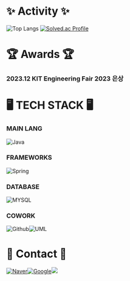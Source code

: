 # ✨ Activity ✨
![Top Langs](https://github-readme-stats.vercel.app/api/top-langs/?username=KRSuchan&layout=compact&theme=tokyonight)
[![Solved.ac Profile](http://mazassumnida.wtf/api/generate_badge?boj=2_suchan)](https://solved.ac/2_suchan)

# 🏆 Awards 🏆
### 2023.12 KIT Engineering Fair 2023 은상

# 🖥️ TECH STACK 🖥️

### MAIN LANG
<img alt="Java" src="https://img.shields.io/badge/JAVA-blue?style=for-the-badge"/>

### FRAMEWORKS
<img alt="Spring" src="https://img.shields.io/badge/Spring-6DB33F?style=for-the-badge">

### DATABASE
<img alt="MYSQL" src="https://img.shields.io/badge/mysql-4479A1?style=for-the-badge&logo=MYSQL&logoColor=white"/>

### COWORK
<img alt="Github" src="https://img.shields.io/badge/Github-181717?style=for-the-badge&logo=GitHub&logoColor=white"/><img alt="UML" src="https://img.shields.io/badge/UML-FABD14?style=for-the-badge&logo=UML&logoColor=white"/>

# 📨 Contact 📨
<a href="mailto:lsc1814@naver.com"><img alt="Naver" src="https://img.shields.io/badge/NAVER-03c75a?style=for-the-badge&logo=Naver&logoColor=white"/><a href="mailto:tncks4814@naver.com"><img alt="Google" src="https://img.shields.io/badge/GMAIL-EA4335?style=flat-square&logo=Gmail&logoColor=white"/><a href="https://wannado-gds.tistory.com/" target="_blank"><img src="https://img.shields.io/badge/티스토리-white?style=flat&logo=tistory&logoColor=black"/></a>  

